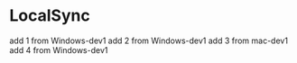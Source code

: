 # LocalSync
add 1 from Windows-dev1
add 2 from Windows-dev1
add 3 from mac-dev1
add 4 from Windows-dev1